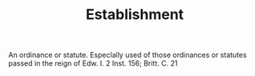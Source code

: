 ---
title: Establishment
letter: E
permalink: "/definitions/bld-establishment.html"
body: An ordinance or statute. Especlally used of those ordinances or statutes passed
  in the reign of Edw. I. 2 Inst. 156; Britt. C. 21
published_at: '2018-07-07'
source: Black's Law Dictionary 2nd Ed (1910)
layout: post
---